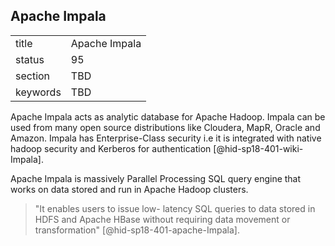 ## Apache Impala


|          |               |
| -------- | ------------- |
| title    | Apache Impala |
| status   | 95            |
| section  | TBD           |
| keywords | TBD           |




Apache Impala acts as analytic database for Apache Hadoop. Impala can be
used from many open source distributions like Cloudera, MapR, Oracle and
Amazon. Impala has Enterprise-Class security i.e it is integrated with
native hadoop security and Kerberos for
authentication [@hid-sp18-401-wiki-Impala].

Apache Impala is massively Parallel Processing SQL query engine that
works on data stored and run in Apache Hadoop clusters.

> "It enables users to issue low- latency SQL queries to data stored
> in HDFS and Apache HBase without requiring data movement or
> transformation" [@hid-sp18-401-apache-Impala].


